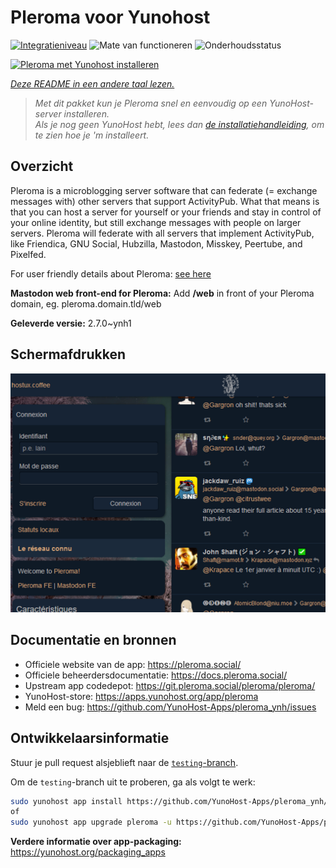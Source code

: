 <!--
NB: Deze README is automatisch gegenereerd door <https://github.com/YunoHost/apps/tree/master/tools/readme_generator>
Hij mag NIET handmatig aangepast worden.
-->

# Pleroma voor Yunohost

[![Integratieniveau](https://dash.yunohost.org/integration/pleroma.svg)](https://ci-apps.yunohost.org/ci/apps/pleroma/) ![Mate van functioneren](https://ci-apps.yunohost.org/ci/badges/pleroma.status.svg) ![Onderhoudsstatus](https://ci-apps.yunohost.org/ci/badges/pleroma.maintain.svg)

[![Pleroma met Yunohost installeren](https://install-app.yunohost.org/install-with-yunohost.svg)](https://install-app.yunohost.org/?app=pleroma)

*[Deze README in een andere taal lezen.](./ALL_README.md)*

> *Met dit pakket kun je Pleroma snel en eenvoudig op een YunoHost-server installeren.*  
> *Als je nog geen YunoHost hebt, lees dan [de installatiehandleiding](https://yunohost.org/install), om te zien hoe je 'm installeert.*

## Overzicht

Pleroma is a microblogging server software that can federate (= exchange messages with) other servers that support ActivityPub. What that means is that you can host a server for yourself or your friends and stay in control of your online identity, but still exchange messages with people on larger servers. Pleroma will federate with all servers that implement ActivityPub, like Friendica, GNU Social, Hubzilla, Mastodon, Misskey, Peertube, and Pixelfed.

For user friendly details about Pleroma: [see here](https://blog.soykaf.com/post/what-is-pleroma/)

**Mastodon web front-end for Pleroma:** Add **/web** in front of your Pleroma domain, eg. pleroma.domain.tld/web


**Geleverde versie:** 2.7.0~ynh1

## Schermafdrukken

![Schermafdrukken van Pleroma](./doc/screenshots/screenshot1.png)

## Documentatie en bronnen

- Officiele website van de app: <https://pleroma.social/>
- Officiele beheerdersdocumentatie: <https://docs.pleroma.social/>
- Upstream app codedepot: <https://git.pleroma.social/pleroma/pleroma/>
- YunoHost-store: <https://apps.yunohost.org/app/pleroma>
- Meld een bug: <https://github.com/YunoHost-Apps/pleroma_ynh/issues>

## Ontwikkelaarsinformatie

Stuur je pull request alsjeblieft naar de [`testing`-branch](https://github.com/YunoHost-Apps/pleroma_ynh/tree/testing).

Om de `testing`-branch uit te proberen, ga als volgt te werk:

```bash
sudo yunohost app install https://github.com/YunoHost-Apps/pleroma_ynh/tree/testing --debug
of
sudo yunohost app upgrade pleroma -u https://github.com/YunoHost-Apps/pleroma_ynh/tree/testing --debug
```

**Verdere informatie over app-packaging:** <https://yunohost.org/packaging_apps>
